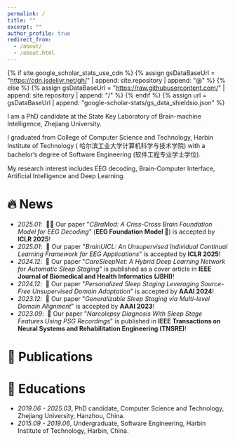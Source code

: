 ```yaml
---
permalink: /
title: ""
excerpt: ""
author_profile: true
redirect_from:
  - /about/
  - /about.html
---
```


{% if site.google_scholar_stats_use_cdn %}
{% assign gsDataBaseUrl = "https://cdn.jsdelivr.net/gh/" | append: site.repository | append: "@" %}
{% else %}
{% assign gsDataBaseUrl = "https://raw.githubusercontent.com/" | append: site.repository | append: "/" %}
{% endif %}
{% assign url = gsDataBaseUrl | append: "google-scholar-stats/gs_data_shieldsio.json" %}

<span class='anchor' id='about-me'></span>

I am a PhD candidate at the State Key Laboratory of Brain-machine Intelligence, Zhejiang University.

I graduated from College of Computer Science and Technology, Harbin Institute of Technology (
哈尔滨工业大学计算机科学与技术学院) with a bachelor’s degree of Software Engineering (软件工程专业学士学位).

My research interest includes EEG decoding, Brain-Computer Interface, Artificial Intelligence and Deep Learning.

[//]: # (My research interest includes neural machine translation and computer vision. I have published more than 100 papers at)

[//]: # (the top international AI conferences with total <a href='https://scholar.google.com/citations?user=DhtAFkwAAAAJ'>google)

[//]: # (scholar citations <strong><span id='total_cit'>260000+</span></strong></a> &#40;You can also use google scholar)

[//]: # (badge <a href='https://scholar.google.com/citations?user=DhtAFkwAAAAJ'><img src="https://img.shields.io/endpoint?url={{ url | url_encode }}&logo=Google%20Scholar&labelColor=f6f6f6&color=9cf&style=flat&label=citations"></a>&#41;.)

# 🔥 News

- *2025.01*: &nbsp;🎉🎉 Our paper "_CBraMod: A Criss-Cross Brain Foundation Model for EEG Decoding_" (**EEG Foundation Model 🚀**) is accepted by **ICLR
  2025**!
- *2025.01*: &nbsp;🎉 Our paper "_BrainUICL: An Unsupervised Individual Continual Learning Framework for EEG
  Applications_" is accepted by **ICLR 2025**!
- *2024.12*: &nbsp;🎉 Our paper "_CareSleepNet: A Hybrid Deep Learning Network for Automatic Sleep Staging_" is
  published as a cover article in **IEEE Journal of Biomedical and Health Informatics (JBHI)**!
- *2024.12*: &nbsp;🎉 Our paper "_Personalized Sleep Staging Leveraging Source-Free Unsupervised Domain Adaptation_" is
  accepted by **AAAI 2024**!
- *2023.12*: &nbsp;🎉 Our paper "_Generalizable Sleep Staging via Multi-level Domain Alignment_" is accepted by **AAAI
  2023**!
- *2023.09*: &nbsp;🎉 Our paper "_Narcolepsy Diagnosis With Sleep Stage Features Using PSG Recordings_" is
  published in **IEEE Transactions on Neural Systems and Rehabilitation Engineering (TNSRE)**!

# 📝 Publications

[//]: # (<div class='paper-box'><div class='paper-box-image'><div><div class="badge">CVPR 2016</div><img src='images/500x300.png' alt="sym" width="100%"></div></div>)

[//]: # ()

[//]: # (<div class='paper-box-text' markdown="1">)

[//]: # ()

[//]: # ()

[//]: # ([Deep Residual Learning for Image Recognition]&#40;https://openaccess.thecvf.com/content_cvpr_2016/papers/He_Deep_Residual_Learning_CVPR_2016_paper.pdf&#41;)

[//]: # ()

[//]: # ()

[//]: # (**Kaiming He**, Xiangyu Zhang, Shaoqing Ren, Jian Sun)

[//]: # ()

[//]: # ()

[//]: # ([**Project)

[//]: # ()

[//]: # (**]&#40;https://scholar.google.com/citations?view_op=view_citation&hl=zh-CN&user=DhtAFkwAAAAJ&citation_for_view=DhtAFkwAAAAJ:ALROH1vI_8AC&#41; <strong><span class='show_paper_citations' data='DhtAFkwAAAAJ:ALROH1vI_8AC'></span></strong>)

[//]: # ()

[//]: # ()

[//]: # (- Lorem ipsum dolor sit amet, consectetur adipiscing elit. Vivamus ornare aliquet ipsum, ac tempus justo dapibus sit)

[//]: # ()

[//]: # (  amet.)

[//]: # ()

[//]: # ()

[//]: # (</div>)

[//]: # ()

[//]: # (</div>)

[//]: # ()

[//]: # ()

[//]: # (- [Lorem ipsum dolor sit amet, consectetur adipiscing elit. Vivamus ornare aliquet ipsum, ac tempus justo dapibus sit amet]&#40;https://github.com&#41;,)

[//]: # ()

[//]: # (  A, B, C, **CVPR 2020**)

[//]: # (# 🎖 Honors and Awards)

[//]: # ()

[//]: # (- *2021.10* Lorem ipsum dolor sit amet, consectetur adipiscing elit. Vivamus ornare aliquet ipsum, ac tempus justo)

[//]: # (  dapibus sit amet.)

[//]: # (- *2021.09* Lorem ipsum dolor sit amet, consectetur adipiscing elit. Vivamus ornare aliquet ipsum, ac tempus justo)

[//]: # (  dapibus sit amet.)

# 📖 Educations

- *2019.06 - 2025.03*, PhD candidate, Computer Science and Technology, Zhejiang University, Hanzhou, China.
- *2015.09 - 2019.06*, Undergraduate, Software Engineering, Harbin Institute of Technology, Harbin, China.

[//]: # (# 💬 Invited Talks)

[//]: # ()

[//]: # (- *2021.06*, Lorem ipsum dolor sit amet, consectetur adipiscing elit. Vivamus ornare aliquet ipsum, ac tempus justo)

[//]: # (  dapibus sit amet.)

[//]: # (- *2021.03*, Lorem ipsum dolor sit amet, consectetur adipiscing elit. Vivamus ornare aliquet ipsum, ac tempus justo)

[//]: # (  dapibus sit amet. \| [\[video\]]&#40;https://github.com/&#41;)

[//]: # ()

[//]: # (# 💻 Internships)

[//]: # ()

[//]: # (- *2019.05 - 2020.02*, [Lorem]&#40;https://github.com/&#41;, China.)